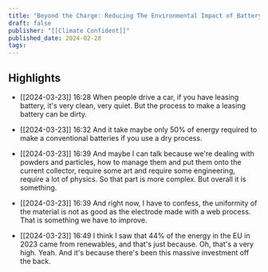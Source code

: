 ```yaml
---
title: "Beyond the Charge: Reducing The Environmental Impact of Battery Making"
draft: false
publisher: "[[Climate Confident]]"
published_date: 2024-02-28
tags:
---
```



## Highlights
* [[2024-03-23]] 16:28  When people drive a car, if you have leasing battery, it's very clean, very quiet. But the process to make a leasing battery can be dirty.

* [[2024-03-23]] 16:32  And it take maybe only 50% of energy required to make a conventional batteries if you use a dry process.

* [[2024-03-23]] 16:39  And maybe I can talk because we're dealing with powders and particles, how to manage them and put them onto the current collector, require some art and require some engineering, require a lot of physics. So that part is more complex. But overall it is something.

* [[2024-03-23]] 16:39  And right now, I have to confess, the uniformity of the material is not as good as the electrode made with a web process. That is something we have to improve.

* [[2024-03-23]] 16:49  I think I saw that 44% of the energy in the EU in 2023 came from renewables, and that's just because. Oh, that's a very high. Yeah. And it's because there's been this massive investment off the back.

